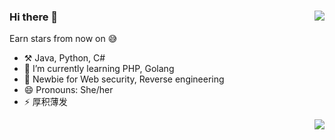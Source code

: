 ### Hi there 👋  <img align="right" src="https://github-readme-stats.vercel.app/api?username=Big4plus&show_icons=true&theme=radical">

Earn stars from now on 😅 

- ⚒️ Java, Python, C#
- 🌱 I’m currently learning PHP, Golang
- 💪 Newbie for Web security, Reverse engineering
- 😄 Pronouns: She/her
- ⚡ 厚积薄发

<img align="right" src="https://github-readme-stats.vercel.app/api/top-langs/?username=Big4plus&theme=dark&layout=compact">


